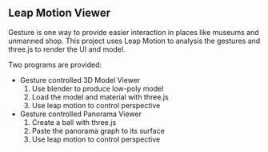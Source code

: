 ## Leap Motion Viewer

Gesture is one way to provide easier interaction in places like museums and unmanned shop. This project uses Leap Motion to analysis the gestures and three.js to render the UI and model.

Two programs are provided:

- Gesture controlled 3D Model Viewer
    1. Use blender to produce low-poly model
    2. Load the model and material with three.js
    3. Use leap motion to control perspective
- Gesture controlled Panorama Viewer
    1. Create a ball with three.js
    2. Paste the panorama graph to its surface
    3. Use leap motion to control perspective

